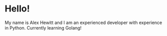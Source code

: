 # Hello!
My name is Alex Hewitt and I am an experienced developer with experience in Python. Currently learning Golang!
<!---
hewittaj/hewittaj is a ✨ special ✨ repository because its `README.md` (this file) appears on your GitHub profile.
You can click the Preview link to take a look at your changes.
--->
